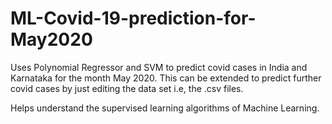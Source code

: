 # ML-Covid-19-prediction-for-May2020
Uses Polynomial Regressor and SVM to predict covid cases in India and Karnataka for the month May 2020.
This can be extended to predict further covid cases by just editing the data set i.e, the .csv files.

Helps understand the supervised learning algorithms of Machine Learning.
